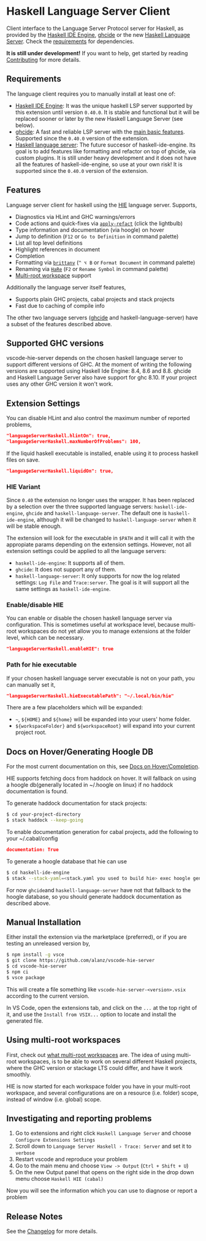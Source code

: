 # Haskell Language Server Client

Client interface to the Language Server Protocol server for Haskell, as provided by the [Haskell IDE Engine](https://github.com/haskell/haskell-ide-engine), [ghcide](https://github.com/digital-asset/ghcide) or the new [Haskell Language Server](https://github.com/haskell/haskell-language-server).
Check the [requirements](#user-content-requirements) for dependencies.

**It is still under development!** If you want to help, get started by reading [Contributing](https://github.com/alanz/vscode-hie-server/blob/master/Contributing.md) for more details.

## Requirements

The language client requires you to manually install at least one of:

* [Haskell IDE Engine](https://github.com/haskell/haskell-ide-engine#installation): It was the unique haskell LSP server supported by this extension until version `0.40.0`. It is stable and functional but it will be replaced sooner or later by the new Haskell Language Server (see below).
* [ghcide](https://github.com/digital-asset/ghcide#install-ghcide): A fast and reliable LSP server with the [main basic features](https://github.com/digital-asset/ghcide#features). Supported since the `0.40.0` version of the extension.
* [Haskell language server](https://github.com/haskell/haskell-language-server#installation): The future succesor of haskell-ide-engine. Its goal is to add features like formatting and refactor on top of ghcide, via custom plugins. It is still under heavy development and it does not have all the features of haskell-ide-engine, so use at your own risk! It is supported since the `0.40.0` version of the extension.

## Features

Language server client for haskell using the [HIE](https://github.com/haskell/haskell-ide-engine) language server. Supports,

* Diagnostics via HLint and GHC warnings/errors
* Code actions and quick-fixes via [`apply-refact`](https://github.com/mpickering/apply-refact) (click the lightbulb)
* Type information and documentation (via hoogle) on hover
* Jump to definition (`F12` or `Go to Definition` in command palette)
* List all top level definitions
* Highlight references in document
* Completion
* Formatting via [`brittany`](https://github.com/lspitzner/brittany) (`^ ⌥ B` or `Format Document` in command palette)
* Renaming via [`HaRe`](https://github.com/alanz/HaRe) (`F2` or `Rename Symbol` in command palette)
* [Multi-root workspace](https://code.visualstudio.com/docs/editor/multi-root-workspaces) support

Additionally the language server itself features,

* Supports plain GHC projects, cabal projects and stack projects
* Fast due to caching of compile info

The other two language servers ([ghcide](https://github.com/digital-asset/ghcide#features) and haskell-language-server) have a subset of the features described above.

## Supported GHC versions

vscode-hie-server depends on the chosen haskell language server to support different versions of GHC. At the moment of writing the following versions are supported using Haskell Ide Engine: 8.4, 8.6 and 8.8. ghcide and Haskell Language Server also have support for ghc 8.10. If your project uses any other GHC version it won't work.

## Extension Settings

You can disable HLint and also control the maximum number of reported problems,

```json
"languageServerHaskell.hlintOn": true,
"languageServerHaskell.maxNumberOfProblems": 100,
```

If the liquid haskell executable is installed, enable using it to
process haskell files on save.

```json
"languageServerHaskell.liquidOn": true,
```

### HIE Variant

Since `0.40` the extension no longer uses the wrapper. It has been replaced by a selection over
the three supported language servers: `haskell-ide-engine`, `ghcide` and `haskell-language-server`.
The default one is `haskell-ide-engine`, although it will be changed to `haskell-language-server`
when it will be stable enough.

The extension will look for the executable in `$PATH` and it will call it with the appropiate params
depending on the extension settings. However, not all extension settings could be applied to all the language
servers:

* `haskell-ide-engine`: It supports all of them.
* `ghcide`: It does not support any of them.
* `haskell-language-server`: It only supports for now the log related settings: `Log File` and `Trace:server`. The goal is it will support all the same settings as `haskell-ide-engine`.

### Enable/disable HIE

You can enable or disable the chosen haskell language server via configuration. This is sometimes useful at workspace level, because multi-root workspaces do not yet allow you to manage extensions at the folder level, which can be necessary.

```json
"languageServerHaskell.enableHIE": true
```

### Path for hie executable

If your chosen haskell language server executable is not on your path, you can manually set it,

```json
"languageServerHaskell.hieExecutablePath": "~/.local/bin/hie"
```

There are a few placeholders which will be expanded:

* `~`, `${HOME}` and `${home}` will be expanded into your users' home folder.
* `${workspaceFolder}` and `${workspaceRoot}` will expand into your current project root.

## Docs on Hover/Generating Hoogle DB

For the most current documentation on this, see [Docs on Hover/Completion](https://github.com/haskell/haskell-ide-engine#docs-on-hovercompletion).

HIE supports fetching docs from haddock on hover. It will fallback on using a hoogle db(generally located in ~/.hoogle on linux)
if no haddock documentation is found.

To generate haddock documentation for stack projects:

```bash
$ cd your-project-directory
$ stack haddock --keep-going
```

To enable documentation generation for cabal projects, add the following to your ~/.cabal/config

```json
documentation: True
```

To generate a hoogle database that hie can use

```bash
$ cd haskell-ide-engine
$ stack --stack-yaml=<stack.yaml you used to build hie> exec hoogle generate
```

For now `ghcide`and `haskell-language-server` have not that fallback to the hoogle database, so
you should generate haddock documentation as described above.

## Manual Installation

Either install the extension via the marketplace (preferred), or if you are testing an unreleased version by,

```bash
$ npm install -g vsce
$ git clone https://github.com/alanz/vscode-hie-server
$ cd vscode-hie-server
$ npm ci
$ vsce package
```

This will create a file something like `vscode-hie-server-<version>.vsix`
according to the current version.

In VS Code, open the extensions tab, and click on the `...` at the top right of it,
and use the `Install from VSIX...` option to locate and install the generated file.

## Using multi-root workspaces

First, check out [what multi-root workspaces](https://code.visualstudio.com/docs/editor/multi-root-workspaces) are. The idea of using multi-root workspaces, is to be able to work on several different Haskell projects, where the GHC version or stackage LTS could differ, and have it work smoothly.

HIE is now started for each workspace folder you have in your multi-root workspace, and several configurations are on a resource (i.e. folder) scope, instead of window (i.e. global) scope.

## Investigating and reporting problems

1.  Go to extensions and right click `Haskell Language Server` and choose `Configure Extensions Settings`
2.  Scroll down to `Language Server Haskell › Trace: Server` and set it to `verbose`
3.  Restart vscode and reproduce your problem
4.  Go to the main menu and choose `View -> Output` (`Ctrl + Shift + U`)
5.  On the new Output panel that opens on the right side in the drop down menu choose `Haskell HIE (cabal)`

Now you will see the information which you can use to diagnose or report a problem

## Release Notes

See the [Changelog](https://github.com/alanz/vscode-hie-server/blob/master/Changelog.md) for more details.
